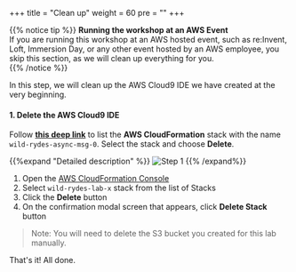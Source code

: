 +++
title = "Clean up"
weight = 60
pre = ""
+++

{{% notice tip %}}
**Running the workshop at an AWS Event**  
If you are running this workshop at an AWS hosted event, such as re:Invent,
Loft, Immersion Day, or any other event hosted by an AWS employee, you skip this section, as we will clean up everything for you.  
{{% /notice %}}

In this step, we will clean up the AWS Cloud9 IDE we have created at the very beginning.

#### 1. Delete the AWS Cloud9 IDE

Follow **[this deep link](https://console.aws.amazon.com/cloudformation/home?#/stacks?filteringText=wild-rydes-async-msg-0)** to list the **AWS CloudFormation** stack with the name `wild-rydes-async-msg-0`. Select the stack and choose **Delete**.

{{%expand "Detailed description" %}}
![Step 1](cleanups/step-1.png)
{{% /expand%}}


1. Open the [AWS CloudFormation Console](https://console.aws.amazon.com/cloudformation/home)
2. Select `wild-rydes-lab-x` stack from the list of Stacks
3. Click the **Delete** button
4. On the confirmation modal screen that appears, click **Delete Stack** button

> Note: You will need to delete the S3 bucket you created for this lab manually.

That's it! All done.
